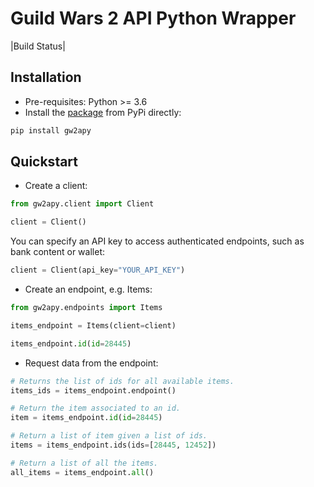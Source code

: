 # Guild Wars 2 API Python Wrapper

|Build Status|

## Installation
- Pre-requisites: Python >= 3.6
- Install the [package](https://pypi.org/project/gw2apy/) from PyPi directly:
```bash
pip install gw2apy
```

## Quickstart
- Create a client:
```python
from gw2apy.client import Client

client = Client()
```
You can specify an API key to access authenticated endpoints, such as bank content or wallet:
```python
client = Client(api_key="YOUR_API_KEY")
```

- Create an endpoint, e.g. Items: 
```python
from gw2apy.endpoints import Items

items_endpoint = Items(client=client)

items_endpoint.id(id=28445)
```

- Request data from the endpoint:
```python
# Returns the list of ids for all available items.
items_ids = items_endpoint.endpoint()

# Return the item associated to an id.
item = items_endpoint.id(id=28445)

# Return a list of item given a list of ids.
items = items_endpoint.ids(ids=[28445, 12452])

# Return a list of all the items.
all_items = items_endpoint.all()
```

